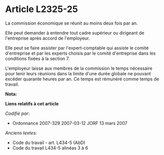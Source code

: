 # Article L2325-25

La commission économique se réunit au moins deux fois par an.

Elle peut demander à entendre tout cadre supérieur ou dirigeant de l'entreprise après accord de l'employeur.

Elle peut se faire assister par l'expert-comptable qui assiste le comité d'entreprise et par les experts choisis par le
comité d'entreprise dans les conditions fixées à la section 7.

L'employeur laisse aux membres de la commission le temps nécessaire pour tenir leurs réunions dans la limite d'une durée
globale ne pouvant excéder quarante heures par an. Ce temps est rémunéré comme temps de travail.

**Nota:**



**Liens relatifs à cet article**

_Codifié par_:

  - Ordonnance 2007-329 2007-03-12 JORF 13 mars 2007

_Anciens textes_:

  - Code du travail - art. L434-5 (AbD)
  - Code du travail L434-5 alinéas 3 à 6
